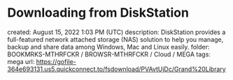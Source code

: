 # Downloading from DiskStation

created: August 15, 2022 1:03 PM (UTC)
description: DiskStation provides a full-featured network attached storage (NAS) solution to help you manage, backup and share data among Windows, Mac and Linux easily.
folder: BOOKMRKS-MTHRFCKR / BROWSR-MTHRFCKR / Cloud / MEGA
tags: mega
url: https://gofile-364e693131.us5.quickconnect.to/fsdownload/PVAvtUjDc/Grand%20Library